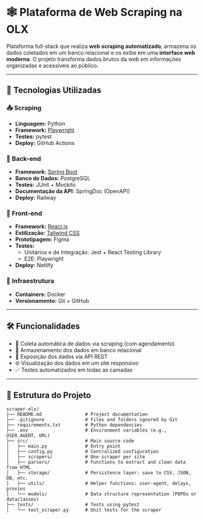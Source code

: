 # 🕸 Plataforma de Web Scraping na OLX

Plataforma full-stack que realiza **web scraping automatizado**, armazena os dados coletados em um banco relacional e os exibe em uma **interface web moderna**. O projeto transforma dados brutos da web em informações organizadas e acessíveis ao público.

---

## 🚀 Tecnologias Utilizadas

### 📤 Scraping
- **Linguagem:** Python
- **Framework:** [Playwright](https://playwright.dev/python/)
- **Testes:** pytest
- **Deploy:** GitHub Actions

### 🧠 Back-end
- **Framework:** [Spring Boot](https://spring.io/projects/spring-boot)
- **Banco de Dados:** PostgreSQL
- **Testes:** JUnit + Mockito
- **Documentação da API:** SpringDoc (OpenAPI)
- **Deploy:** Railway

### 🎨 Front-end
- **Framework:** [React.js](https://reactjs.org/)
- **Estilização:** [Tailwind CSS](https://tailwindcss.com/)
- **Prototipagem:** Figma
- **Testes:**
  - Unitários e de Integração: Jest + React Testing Library
  - E2E: Playwright
- **Deploy:** Netlify

### 🧱 Infraestrutura
- **Containers:** Docker
- **Versionamento:** Git + GitHub

---

## 🛠 Funcionalidades

- 🔎 Coleta automática de dados via scraping (com agendamento)
- 💾 Armazenamento dos dados em banco relacional
- 📡 Exposição dos dados via API REST
- 🌐 Visualização dos dados em um site responsivo
- ✅ Testes automatizados em todas as camadas

---

## 📁 Estrutura do Projeto

```plaintext
scraper-olx/
├── README.md                # Project documentation
├── .gitignore               # Files and folders ignored by Git
├── requirements.txt         # Python dependencies
├── .env                     # Environment variables (e.g., USER_AGENT, URL)
├── src/                     # Main source code
│   ├── main.py              # Entry point
│   ├── config.py            # Centralized configuration
│   ├── scrapers/            # One scraper per site
│   ├── parsers/             # Functions to extract and clean data from HTML
│   ├── storage/             # Persistence layer: save to CSV, JSON, DB, etc.
│   ├── utils/               # Helper functions: user-agent, delays, proxies
│   └── models/              # Data structure representation (POPOs or dataclasses)
├── tests/                   # Tests using pytest
│   └── test_scraper.py      # Unit tests for the scraper
